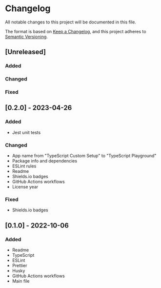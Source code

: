 # Changelog
All notable changes to this project will be documented in this file.

The format is based on [Keep a Changelog](https://keepachangelog.com/en/1.0.0/),
and this project adheres to [Semantic Versioning](https://semver.org/spec/v2.0.0.html).

## [Unreleased]
### Added
### Changed
### Fixed

## [0.2.0] - 2023-04-26
### Added
- Jest unit tests
### Changed
- App name from "TypeScript Custom Setup" to "TypeScript Playground"
- Package info and dependencies
- ESLint rules
- Readme
- Shields.io badges
- GitHub Actions workflows
- License year
### Fixed
- Shields.io badges

## [0.1.0] - 2022-10-06
### Added
- Readme
- TypeScript
- ESLint
- Prettier
- Husky
- GitHub Actions workflows
- Main file
